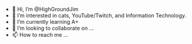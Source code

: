 - 👋 Hi, I’m @HighGroundJim
- 👀 I’m interested in cats, YouTube/Twitch, and Information Technology.
- 🌱 I’m currently learning A+
- 💞️ I’m looking to collaborate on ...
- 📫 How to reach me ...

<!---
HighGroundJim/HighGroundJim is a ✨ special ✨ repository because its `README.md` (this file) appears on your GitHub profile.
You can click the Preview link to take a look at your changes.
--->
